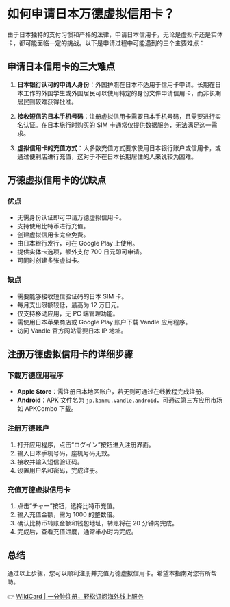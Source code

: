 # 如何申请日本万德虚拟信用卡？

由于日本独特的支付习惯和严格的法律，申请日本信用卡，无论是虚拟卡还是实体卡，都可能面临一定的挑战。以下是申请过程中可能遇到的三个主要难点：

## 申请日本信用卡的三大难点

1. **日本银行认可的申请人身份**：外国护照在日本不适用于信用卡申请。长期在日本工作的外国学生或外国居民可以使用特定的身份文件申请信用卡，而非长期居民则较难获得批准。
  
2. **接收短信的日本手机号码**：注册虚拟信用卡需要日本手机号码，且需要进行实名认证。在日本旅行时购买的 SIM 卡通常仅提供数据服务，无法满足这一需求。

3. **虚拟信用卡的充值方式**：大多数充值方式要求使用日本银行账户或信用卡，或通过便利店进行充值，这对于不在日本长期居住的人来说较为困难。

## 万德虚拟信用卡的优缺点

### 优点

- 无需身份认证即可申请万德虚拟信用卡。
- 支持使用比特币进行充值。
- 创建虚拟信用卡完全免费。
- 由日本银行发行，可在 Google Play 上使用。
- 提供实体卡选项，额外支付 700 日元即可申请。
- 可同时创建多张虚拟卡。

### 缺点

- 需要能够接收短信验证码的日本 SIM 卡。
- 每月支出限额较低，最高为 12 万日元。
- 仅支持移动应用，无 PC 端管理功能。
- 需使用日本苹果商店或 Google Play 账户下载 Vandle 应用程序。
- 访问 Vandle 官方网站需要日本 IP 地址。

## 注册万德虚拟信用卡的详细步骤

### 下载万德应用程序

- **Apple Store**：需注册日本地区账户，若无则可通过在线教程完成注册。
- **Android**：APK 文件名为 `jp.kanmu.vandle.android`，可通过第三方应用市场如 APKCombo 下载。

### 注册万德账户

1. 打开应用程序，点击“ログイン”按钮进入注册界面。
2. 输入日本手机号码，座机号码无效。
3. 接收并输入短信验证码。
4. 设置用户名和密码，完成注册。

### 充值万德虚拟信用卡

1. 点击“チャー”按钮，选择比特币充值。
2. 输入充值金额，需为 1000 的整数倍。
3. 确认比特币转账金额和钱包地址，转账将在 20 分钟内完成。
4. 完成后，查看充值进度，通常半小时内完成。

## 总结

通过以上步骤，您可以顺利注册并充值万德虚拟信用卡。希望本指南对您有所帮助。

👉 [WildCard | 一分钟注册，轻松订阅海外线上服务](https://bbtdd.com/WildCard)